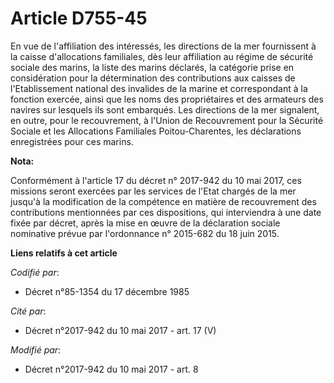 # Article D755-45

En vue de l'affiliation des intéressés, les directions de la mer fournissent à la caisse d'allocations familiales, dès leur
affiliation au régime de sécurité sociale des marins, la liste des marins déclarés, la catégorie prise en considération pour
la détermination des contributions aux caisses de l'Etablissement national des invalides de la marine et correspondant à la
fonction exercée, ainsi que les noms des propriétaires et des armateurs des navires sur lesquels ils sont embarqués. Les
directions de la mer signalent, en outre, pour le recouvrement, à l'Union de Recouvrement pour la Sécurité Sociale et les
Allocations Familiales Poitou-Charentes, les déclarations enregistrées pour ces marins.

**Nota:**

Conformément à l'article 17 du décret n° 2017-942 du 10 mai 2017, ces missions seront exercées par les services de l'Etat
chargés de la mer jusqu'à la modification de la compétence en matière de recouvrement des contributions mentionnées par ces
dispositions, qui interviendra à une date fixée par décret, après la mise en œuvre de la déclaration sociale nominative
prévue par l'ordonnance n° 2015-682 du 18 juin 2015.

**Liens relatifs à cet article**

_Codifié par_:

  - Décret n°85-1354 du 17 décembre 1985

_Cité par_:

  - Décret n°2017-942 du 10 mai 2017 - art. 17 (V)

_Modifié par_:

  - Décret n°2017-942 du 10 mai 2017 - art. 8
